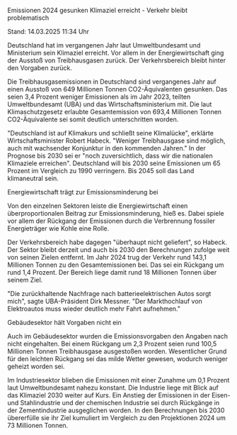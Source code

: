 
Emissionen 2024 gesunken
Klimaziel erreicht - Verkehr bleibt problematisch


Stand: 14.03.2025 11:34 Uhr


Deutschland hat im vergangenen Jahr laut Umweltbundesamt und Ministerium sein Klimaziel erreicht. Vor allem in der Energiewirtschaft ging der Ausstoß von Treibhausgasen zurück. Der Verkehrsbereich bleibt hinter den Vorgaben zurück.



Die Treibhausgasemissionen in Deutschland sind vergangenes Jahr auf einen Ausstoß von 649 Millionen Tonnen CO2-Äquivalenten gesunken. Das seien 3,4 Prozent weniger Emissionen als im Jahr 2023, teilten Umweltbundesamt (UBA) und das Wirtschaftsministerium mit. Die laut Klimaschutzgesetz erlaubte Gesamtemission von 693,4 Millionen Tonnen CO2-Äquivalente sei somit deutlich unterschritten worden.


"Deutschland ist auf Klimakurs und schließt seine Klimalücke", erklärte Wirtschaftsminister Robert Habeck. "Weniger Treibhausgase sind möglich, auch mit wachsender Konjunktur in den kommenden Jahren." In der Prognose bis 2030 sei er "noch zuversichtlich, dass wir die nationalen Klimaziele erreichen". Deutschland will bis 2030 seine Emissionen um 65 Prozent im Vergleich zu 1990 verringern. Bis 2045 soll das Land klimaneutral sein.

Energiewirtschaft trägt zur Emissionsminderung bei


Von den einzelnen Sektoren leiste die Energiewirtschaft einen überproportionalen Beitrag zur Emissionsminderung, hieß es. Dabei spiele vor allem der Rückgang der Emissionen durch die Verbrennung fossiler Energieträger wie Kohle eine Rolle.


Der Verkehrsbereich habe dagegen "überhaupt nicht geliefert", so Habeck. Der Sektor bleibt derzeit und auch bis 2030 den Berechnungen zufolge weit von seinen Zielen entfernt. Im Jahr 2024 trug der Verkehr rund 143,1 Millionen Tonnen zu den Gesamtemissionen bei. Das sei ein Rückgang um rund 1,4 Prozent. Der Bereich liege damit rund 18 Millionen Tonnen über seinem Ziel.


"Die zurückhaltende Nachfrage nach batterieelektrischen Autos sorgt mich", sagte UBA-Präsident Dirk Messner. "Der Markthochlauf von Elektroautos muss wieder deutlich mehr Fahrt aufnehmen."

Gebäudesektor hält Vorgaben nicht ein


Auch im Gebäudesektor wurden die Emissionsvorgaben den Angaben nach nicht eingehalten. Bei einem Rückgang um 2,3 Prozent seien rund 100,5 Millionen Tonnen Treibhausgase ausgestoßen worden. Wesentlicher Grund für den leichten Rückgang sei das milde Wetter gewesen, wodurch weniger geheizt worden sei.


Im Industriesektor blieben die Emissionen mit einer Zunahme um 0,1 Prozent laut Umweltbundesamt nahezu konstant. Die Industrie liege mit Blick auf das Klimaziel 2030 weiter auf Kurs. Ein Anstieg der Emissionen in der Eisen- und Stahlindustrie und der chemischen Industrie sei durch Rückgänge in der Zementindustrie ausgeglichen worden. In den Berechnungen bis 2030 übererfülle sie ihr Ziel kumuliert im Vergleich zu den Projektionen 2024 um 73 Millionen Tonnen.

